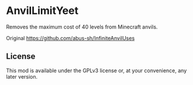 # AnvilLimitYeet

Removes the maximum cost of 40 levels from Minecraft anvils.

Original https://github.com/abus-sh/InfiniteAnvilUses
 
## License

This mod is available under the GPLv3 license or, at your convenience, any later version.

